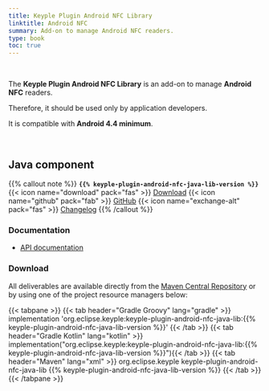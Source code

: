 ```yaml
---
title: Keyple Plugin Android NFC Library
linktitle: Android NFC
summary: Add-on to manage Android NFC readers.
type: book
toc: true
---
```


<br>

The **Keyple Plugin Android NFC Library** is an add-on to manage **Android NFC** readers.

Therefore, it should be used only by application developers.

It is compatible with **Android 4.4 minimum**.

<br>

## Java component

{{% callout note %}}
**`{{% keyple-plugin-android-nfc-java-lib-version %}}`**
<span class="component-metadata">{{< icon name="download" pack="fas" >}} [Download](#download)</span>
<span class="component-metadata">{{< icon name="github" pack="fab" >}} [GitHub](https://github.com/eclipse/keyple-plugin-android-nfc-java-lib/)</span>
<span class="component-metadata">{{< icon name="exchange-alt" pack="fas" >}} [Changelog](https://github.com/eclipse/keyple-plugin-android-nfc-java-lib/blob/main/CHANGELOG.md)</span>
{{% /callout %}}

### Documentation

* [API documentation](https://eclipse.github.io/keyple-plugin-android-nfc-java-lib)

### Download

All deliverables are available directly from the [Maven Central Repository](https://central.sonatype.dev/search?q=keyple-plugin-android-nfc-java-lib) or by using one of the project resource managers below:

{{< tabpane >}}
{{< tab header="Gradle Groovy" lang="gradle" >}}
implementation 'org.eclipse.keyple:keyple-plugin-android-nfc-java-lib:{{% keyple-plugin-android-nfc-java-lib-version %}}'
{{< /tab >}}
{{< tab header="Gradle Kotlin" lang="kotlin" >}}
implementation("org.eclipse.keyple:keyple-plugin-android-nfc-java-lib:{{% keyple-plugin-android-nfc-java-lib-version %}}"){{< /tab >}}
{{< tab header="Maven" lang="xml" >}}
<dependency>
  <groupId>org.eclipse.keyple</groupId>
  <artifactId>keyple-plugin-android-nfc-java-lib</artifactId>
  <version>{{% keyple-plugin-android-nfc-java-lib-version %}}</version>
</dependency>
{{< /tab >}}
{{< /tabpane >}}